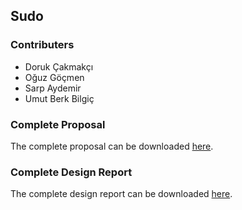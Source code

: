 ## Sudo

### Contributers
* Doruk Çakmakçı
* Oğuz Göçmen 
* Sarp Aydemir
* Umut Berk Bilgiç

### Complete Proposal
The complete proposal can be downloaded [here](https://github.com/umutberkbilgic/Sudo-Music/raw/master/files/data_proposal.pdf).

### Complete Design Report
The complete design report can be downloaded [here](https://github.com/umutberkbilgic/Sudo-Music/raw/master/files/data_design.docx.pdf).





